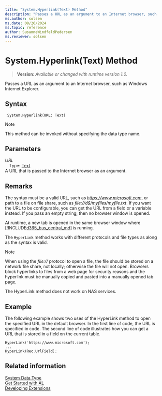 ```yaml
---
title: "System.Hyperlink(Text) Method"
description: "Passes a URL as an argument to an Internet browser, such as Windows Internet Explorer."
ms.author: solsen
ms.date: 08/26/2024
ms.topic: reference
author: SusanneWindfeldPedersen
ms.reviewer: solsen
---
```

[//]: # (START>DO_NOT_EDIT)
[//]: # (IMPORTANT:Do not edit any of the content between here and the END>DO_NOT_EDIT.)
[//]: # (Any modifications should be made in the .xml files in the ModernDev repo.)
# System.Hyperlink(Text) Method
> **Version**: _Available or changed with runtime version 1.0._

Passes a URL as an argument to an Internet browser, such as Windows Internet Explorer.


## Syntax
```AL
 System.Hyperlink(URL: Text)
```
> [!NOTE]
> This method can be invoked without specifying the data type name.
## Parameters
*URL*  
&emsp;Type: [Text](../text/text-data-type.md)  
A URL that is passed to the Internet browser as an argument.  



[//]: # (IMPORTANT: END>DO_NOT_EDIT)

## Remarks

The syntax must be a valid URL, such as *https://www.microsoft.com*, or path to a file on file share, such as *file://d$/myfiles/myfile.txt*. If you want the URL to be configurable, you can get the URL from a field or a variable instead. If you pass an empty string, then no browser window is opened.

<!-- Windows
If you use this method for an application that runs on the [!INCLUDE[nav_windows](../includes/nav_windows_md.md)], then the default Internet browser that is based on the setting in the system registry is used. If the browser is already running, then a new tab opens in the browser window. If you use this method for an application that runs on the [!INCLUDE[d365fin_web_md](../includes/d365fin_web_md.md)], then a new tab in the same browser window that is currently hosting the [!INCLUDE[d365fin_web_md](../includes/d365fin_web_md.md)] is opened.  
-->

At runtime, a new tab is opened in the same browser window where [!INCLUDE[d365_bus_central_md](../../includes/d365_bus_central_md.md)] is running. 

The `HyperLink` method works with different protocols and file types as along as the syntax is valid. 

> [!NOTE]  
> When using the *file://* protocol to open a file, the file should be stored on a network file share, not locally; otherwise the file will not open<!--NAV in the [!INCLUDE[nav_web](includes/nav_web_md.md)]-->. Browsers block hyperlinks to files from a web page for security reasons and the hyperlink must be manually copied and pasted into a manually opened tab page.

The HyperLink method does not work on NAS services.  

## Example

The following example shows two uses of the HyperLink method to open the specified URL in the default browser. In the first line of code, the URL is specified in code. The second line of code illustrates how you can get a URL that is stored in a field on the current table.  

```al
HyperLink('https://www.microsoft.com');   
...  
HyperLink(Rec.UrlField);  

```  

## Related information

[System Data Type](system-data-type.md)  
[Get Started with AL](../../devenv-get-started.md)  
[Developing Extensions](../../devenv-dev-overview.md)